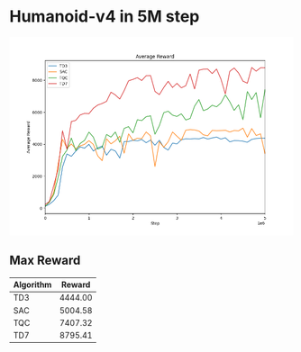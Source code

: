 
# Humanoid-v4 in 5M step

![Humanoid-v4](figures/dpg_Humanoid-v4.png)

## Max Reward
| **Algorithm** | Reward |
| -------- | ----- |
| TD3  | 4444.00 |
| SAC  | 5004.58 |
| TQC  | 7407.32 |
| TD7  | 8795.41 |